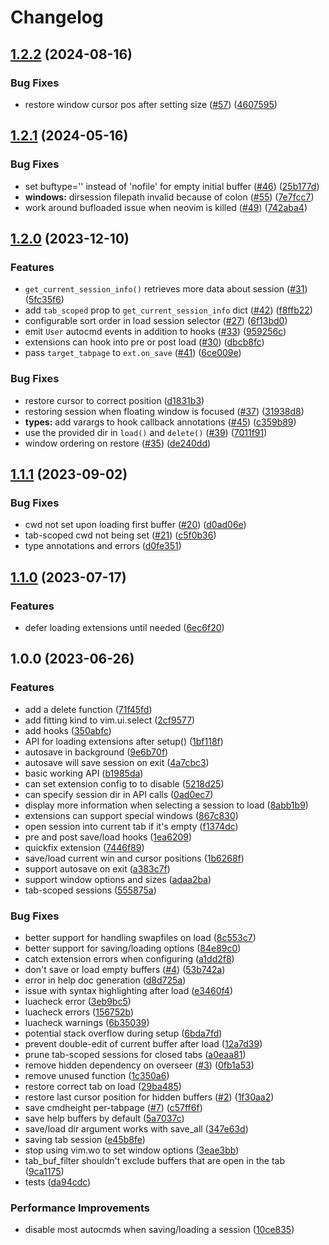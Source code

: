 # Changelog

## [1.2.2](https://github.com/stevearc/resession.nvim/compare/v1.2.1...v1.2.2) (2024-08-16)


### Bug Fixes

* restore window cursor pos after setting size ([#57](https://github.com/stevearc/resession.nvim/issues/57)) ([4607595](https://github.com/stevearc/resession.nvim/commit/460759570451a37bd7d9684f5e060016055a89af))

## [1.2.1](https://github.com/stevearc/resession.nvim/compare/v1.2.0...v1.2.1) (2024-05-16)


### Bug Fixes

* set buftype='' instead of 'nofile' for empty initial buffer ([#46](https://github.com/stevearc/resession.nvim/issues/46)) ([25b177d](https://github.com/stevearc/resession.nvim/commit/25b177d9068813972996381a6b1ed3df25ba912c))
* **windows:** dirsession filepath invalid because of colon ([#55](https://github.com/stevearc/resession.nvim/issues/55)) ([7e7fcc7](https://github.com/stevearc/resession.nvim/commit/7e7fcc7d77a634b5e2dc9f6a11c0c5c077966f21))
* work around bufloaded issue when neovim is killed ([#49](https://github.com/stevearc/resession.nvim/issues/49)) ([742aba4](https://github.com/stevearc/resession.nvim/commit/742aba4998123fc11f490a3aeffe8f550b2cb789))

## [1.2.0](https://github.com/stevearc/resession.nvim/compare/v1.1.1...v1.2.0) (2023-12-10)


### Features

* `get_current_session_info()` retrieves more data about session ([#31](https://github.com/stevearc/resession.nvim/issues/31)) ([5fc35f6](https://github.com/stevearc/resession.nvim/commit/5fc35f64823c5b6c4349ee2a8439c1940c522237))
* add `tab_scoped` prop to `get_current_session_info` dict ([#42](https://github.com/stevearc/resession.nvim/issues/42)) ([f8ffb22](https://github.com/stevearc/resession.nvim/commit/f8ffb22c7f6bf9d2323e013fb481560ec89271e2))
* configurable sort order in load session selector ([#27](https://github.com/stevearc/resession.nvim/issues/27)) ([6f13bd0](https://github.com/stevearc/resession.nvim/commit/6f13bd0085ba90d85b3d45907524949765686780))
* emit `User` autocmd events in addition to hooks ([#33](https://github.com/stevearc/resession.nvim/issues/33)) ([959256c](https://github.com/stevearc/resession.nvim/commit/959256ca7ca006db23955120c9eb0948378ad580))
* extensions can hook into pre or post load ([#30](https://github.com/stevearc/resession.nvim/issues/30)) ([dbcb8fc](https://github.com/stevearc/resession.nvim/commit/dbcb8fc7d49155637ad57a523408a722004081fe))
* pass `target_tabpage` to `ext.on_save` ([#41](https://github.com/stevearc/resession.nvim/issues/41)) ([6ce009e](https://github.com/stevearc/resession.nvim/commit/6ce009e666d6e65baae116d582c1f537ff5f36e0))


### Bug Fixes

* restore cursor to correct position ([d1831b3](https://github.com/stevearc/resession.nvim/commit/d1831b3f1b1e77fb4e92bd750627e17b24d0abd3))
* restoring session when floating window is focused ([#37](https://github.com/stevearc/resession.nvim/issues/37)) ([31938d8](https://github.com/stevearc/resession.nvim/commit/31938d818f11924da712918cb066937c557ee741))
* **types:** add varargs to hook callback annotations ([#45](https://github.com/stevearc/resession.nvim/issues/45)) ([c359b89](https://github.com/stevearc/resession.nvim/commit/c359b8936f76016d4957d08014ad8b4cd6b0ff2c))
* use the provided dir in `load()` and `delete()` ([#39](https://github.com/stevearc/resession.nvim/issues/39)) ([7011f91](https://github.com/stevearc/resession.nvim/commit/7011f91101e4c44f25b230b4b7363eb7363f4e39))
* window ordering on restore ([#35](https://github.com/stevearc/resession.nvim/issues/35)) ([de240dd](https://github.com/stevearc/resession.nvim/commit/de240ddc9901386e09fdd3b7a4f0e1dc5fb59a30))

## [1.1.1](https://github.com/stevearc/resession.nvim/compare/v1.1.0...v1.1.1) (2023-09-02)


### Bug Fixes

* cwd not set upon loading first buffer ([#20](https://github.com/stevearc/resession.nvim/issues/20)) ([d0ad06e](https://github.com/stevearc/resession.nvim/commit/d0ad06e5063524b022254ac3aa80ac9a332c9c14))
* tab-scoped cwd not being set ([#21](https://github.com/stevearc/resession.nvim/issues/21)) ([c5f0b36](https://github.com/stevearc/resession.nvim/commit/c5f0b362c953a0ed97e337332882ff32ae72c364))
* type annotations and errors ([d0fe351](https://github.com/stevearc/resession.nvim/commit/d0fe35176d332dbc75f51e4cb4f89afc4755e8e8))

## [1.1.0](https://github.com/stevearc/resession.nvim/compare/v1.0.0...v1.1.0) (2023-07-17)


### Features

* defer loading extensions until needed ([6ec6f20](https://github.com/stevearc/resession.nvim/commit/6ec6f20cf2cf3dc9c23a06deba36e1d2de9c75a4))

## 1.0.0 (2023-06-26)


### Features

* add a delete function ([71f45fd](https://github.com/stevearc/resession.nvim/commit/71f45fdbfb6f48defb95edcc9423b578c8090227))
* add fitting kind to vim.ui.select ([2cf9577](https://github.com/stevearc/resession.nvim/commit/2cf957753e28bf2b11e7d79322398240b1cc28bf))
* add hooks ([350abfc](https://github.com/stevearc/resession.nvim/commit/350abfcec2002cda3a7bf3d26c116a8cb83b5445))
* API for loading extensions after setup() ([1bf118f](https://github.com/stevearc/resession.nvim/commit/1bf118f77760311c3a6ef5fc9b2f189ea0ff3fe0))
* autosave in background ([9e6b70f](https://github.com/stevearc/resession.nvim/commit/9e6b70f7234b4cd32405bdecf1e8a5ce34842505))
* autosave will save session on exit ([4a7cbc3](https://github.com/stevearc/resession.nvim/commit/4a7cbc3f3ee4fef6c1568390758700f1d8537ba3))
* basic working API ([b1985da](https://github.com/stevearc/resession.nvim/commit/b1985da4f93424911739c8a77e1cdd3d5fd3fd1d))
* can set extension config to  to disable ([5218d25](https://github.com/stevearc/resession.nvim/commit/5218d250be2c97e1b5cd1bd06c9a4d2d98b82809))
* can specify session dir in API calls ([0ad0ec7](https://github.com/stevearc/resession.nvim/commit/0ad0ec7591367b8b23e7292392abc3c26112a4e5))
* display more information when selecting a session to load ([8abb1b9](https://github.com/stevearc/resession.nvim/commit/8abb1b97fc43c8d97da4396b102c4cbf881703dc))
* extensions can support special windows ([867c830](https://github.com/stevearc/resession.nvim/commit/867c83002b1c0e74edc356dd32ad96036edd8e7f))
* open session into current tab if it's empty ([f1374dc](https://github.com/stevearc/resession.nvim/commit/f1374dcb94c6ae7ec96101a061265814edcd8ee7))
* pre and post save/load hooks ([1ea6209](https://github.com/stevearc/resession.nvim/commit/1ea6209a2bae01fd37cfc0c450b12db647bb7b56))
* quickfix extension ([7446f89](https://github.com/stevearc/resession.nvim/commit/7446f8980deb272242f55df92c641f34835ee79f))
* save/load current win and cursor positions ([1b6268f](https://github.com/stevearc/resession.nvim/commit/1b6268fe82dde0ec51db469a3729b10f22611274))
* support autosave on exit ([a383c7f](https://github.com/stevearc/resession.nvim/commit/a383c7fd4685bd264033984d3b2b83eab4c85959))
* support window options and sizes ([adaa2ba](https://github.com/stevearc/resession.nvim/commit/adaa2ba1cd0b7f8119ee909fee3861d162cc22e5))
* tab-scoped sessions ([555875a](https://github.com/stevearc/resession.nvim/commit/555875a55db4b19a8cfba8663037060fa63ef713))


### Bug Fixes

* better support for handling swapfiles on load ([8c553c7](https://github.com/stevearc/resession.nvim/commit/8c553c796ef54c5fecb2cc7a071bd0ec27fdddc0))
* better support for saving/loading options ([84e89c0](https://github.com/stevearc/resession.nvim/commit/84e89c0458fee4c473f7c834b2736ae6baee3dac))
* catch extension errors when configuring ([a1dd2f8](https://github.com/stevearc/resession.nvim/commit/a1dd2f889c7cd907701b4901c49f35054b27337c))
* don't save or load empty buffers ([#4](https://github.com/stevearc/resession.nvim/issues/4)) ([53b742a](https://github.com/stevearc/resession.nvim/commit/53b742afd41057045a3598440c72fad072e62701))
* error in help doc generation ([d8d725a](https://github.com/stevearc/resession.nvim/commit/d8d725a433f9d840eb1f5de2622db2035c6ffbd1))
* issue with syntax highlighting after load ([e3460f4](https://github.com/stevearc/resession.nvim/commit/e3460f4b2408ba0b5703219c18aec2eea8a12a7b))
* luacheck error ([3eb9bc5](https://github.com/stevearc/resession.nvim/commit/3eb9bc5ae5aea5054c1625fca6c70f0b1ad7d487))
* luacheck errors ([156752b](https://github.com/stevearc/resession.nvim/commit/156752b05cf17733fe6fcca50ad22d193a83b161))
* luacheck warnings ([6b35039](https://github.com/stevearc/resession.nvim/commit/6b350393cc2f09632d4ee192dcb5ff4cb4c83ef8))
* potential stack overflow during setup ([6bda7fd](https://github.com/stevearc/resession.nvim/commit/6bda7fdebd5d685e7b45da408df1842c947d02f5))
* prevent double-edit of current buffer after load ([12a7d39](https://github.com/stevearc/resession.nvim/commit/12a7d39d357a9cb4fa417638c9b2c73556123b15))
* prune tab-scoped sessions for closed tabs ([a0eaa81](https://github.com/stevearc/resession.nvim/commit/a0eaa81d977356869b54b3b4f28a059cf08f5e0f))
* remove hidden dependency on overseer ([#3](https://github.com/stevearc/resession.nvim/issues/3)) ([0fb1a53](https://github.com/stevearc/resession.nvim/commit/0fb1a53761ff15fcdb017ab968cc7b1b6546b96a))
* remove unused function ([1c350a6](https://github.com/stevearc/resession.nvim/commit/1c350a6023c1af2a47f4c620bd8e9c4bd30a3f7b))
* restore correct tab on load ([29ba485](https://github.com/stevearc/resession.nvim/commit/29ba485a781eca1db9d176141726cd6f7cfc3961))
* restore last cursor position for hidden buffers ([#2](https://github.com/stevearc/resession.nvim/issues/2)) ([1f30aa2](https://github.com/stevearc/resession.nvim/commit/1f30aa2dccd8e4390992c0b7864660e1e4801aed))
* save cmdheight per-tabpage ([#7](https://github.com/stevearc/resession.nvim/issues/7)) ([c57ff6f](https://github.com/stevearc/resession.nvim/commit/c57ff6fdcd4d9ea9a109bad23aa856be0a75232c))
* save help buffers by default ([5a7037c](https://github.com/stevearc/resession.nvim/commit/5a7037c1bf0d108d4b9b4122e2b5f10f928a79f7))
* save/load dir argument works with save_all ([347e63d](https://github.com/stevearc/resession.nvim/commit/347e63d3ca8f2980d7666f58c2e558881c33b36d))
* saving tab session ([e45b8fe](https://github.com/stevearc/resession.nvim/commit/e45b8fe09d1f787b85458e1478a3d6b42273341c))
* stop using vim.wo to set window options ([3eae3bb](https://github.com/stevearc/resession.nvim/commit/3eae3bbf25f44b6c97ecc819009d541d97520d8e))
* tab_buf_filter shouldn't exclude buffers that are open in the tab ([9ca1175](https://github.com/stevearc/resession.nvim/commit/9ca1175a0347bb1a7857de80fd76ea063a20a1b6))
* tests ([da94cdc](https://github.com/stevearc/resession.nvim/commit/da94cdce4ee224947abf81b7e2b3c1248d1cb653))


### Performance Improvements

* disable most autocmds when saving/loading a session ([10ce835](https://github.com/stevearc/resession.nvim/commit/10ce8356569de78c91f3b6353e94c8abd20ca96a))
